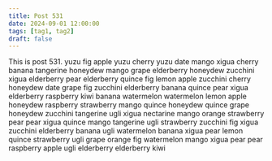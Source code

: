 ```yaml
---
title: Post 531
date: 2024-09-01 12:00:00
tags: [tag1, tag2]
draft: false
---
```

This is post 531.
yuzu
fig
apple
yuzu
cherry
yuzu
date
mango
xigua
cherry
banana
tangerine
honeydew
mango
grape
elderberry
honeydew
zucchini
xigua
elderberry
pear
elderberry
quince
fig
lemon
apple
zucchini
cherry
honeydew
date
grape
fig
zucchini
elderberry
banana
quince
pear
xigua
elderberry
raspberry
kiwi
banana
watermelon
watermelon
lemon
apple
honeydew
raspberry
strawberry
mango
quince
honeydew
quince
grape
honeydew
zucchini
tangerine
ugli
xigua
nectarine
mango
orange
strawberry
pear
pear
xigua
quince
mango
tangerine
ugli
strawberry
zucchini
fig
xigua
zucchini
elderberry
banana
ugli
watermelon
banana
xigua
pear
lemon
quince
strawberry
ugli
grape
orange
fig
watermelon
mango
xigua
pear
pear
raspberry
apple
ugli
elderberry
elderberry
kiwi
